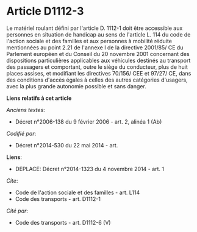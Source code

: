 # Article D1112-3

Le matériel roulant défini par l'article D. 1112-1 doit être accessible aux personnes en situation de handicap au sens de
l'article L. 114 du code de l'action sociale et des familles et aux personnes à mobilité réduite mentionnées au point 2.21 de
l'annexe I de la directive 2001/85/ CE du Parlement européen et du Conseil du 20 novembre 2001 concernant des dispositions
particulières applicables aux véhicules destinés au transport des passagers et comportant, outre le siège du conducteur, plus
de huit places assises, et modifiant les directives 70/156/ CEE et 97/27/ CE, dans des conditions d'accès égales à celles des
autres catégories d'usagers, avec la plus grande autonomie possible et sans danger.

**Liens relatifs à cet article**

_Anciens textes_:

  - Décret n°2006-138 du 9 février 2006 - art. 2, alinéa 1 (Ab)

_Codifié par_:

  - Décret n°2014-530 du 22 mai 2014 - art.

**Liens**:

  - DEPLACE: Décret n°2014-1323 du 4 novembre 2014 - art. 1

_Cite_:

  - Code de l'action sociale et des familles - art. L114
  - Code des transports - art. D1112-1

_Cité par_:

  - Code des transports - art. D1112-6 (V)
